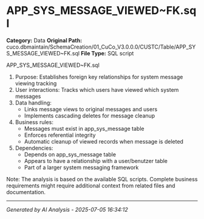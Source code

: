 # APP_SYS_MESSAGE_VIEWED~FK.sql

**Category:** Data
**Original Path:** cuco.dbmaintain/SchemaCreation/01_CuCo_V3.0.0.0/CUSTC/Table/APP_SYS_MESSAGE_VIEWED~FK.sql
**File Type:** SQL script

APP_SYS_MESSAGE_VIEWED~FK.sql
1. Purpose: Establishes foreign key relationships for system message viewing tracking
2. User interactions: Tracks which users have viewed which system messages
3. Data handling:
   - Links message views to original messages and users
   - Implements cascading deletes for message cleanup
4. Business rules:
   - Messages must exist in app_sys_message table
   - Enforces referential integrity
   - Automatic cleanup of viewed records when message is deleted
5. Dependencies:
   - Depends on app_sys_message table
   - Appears to have a relationship with a user/benutzer table
   - Part of a larger system messaging framework

Note: The analysis is based on the available SQL scripts. Complete business requirements might require additional context from related files and documentation.

---
*Generated by AI Analysis - 2025-07-05 16:34:12*
